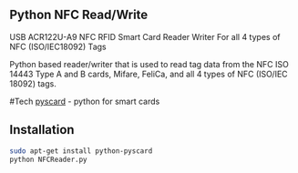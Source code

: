## Python NFC Read/Write
USB ACR122U-A9 NFC RFID Smart Card Reader Writer For all 4 types of NFC (ISO/IEC18092) Tags

Python based reader/writer that is used to read tag data from the NFC ISO 14443 Type A and B cards, Mifare, FeliCa, and all 4 types of NFC (ISO/IEC 18092) tags.

#Tech
[pyscard] - python for smart cards


Installation
--------------

```sh
sudo apt-get install python-pyscard
python NFCReader.py

```

[pyscard]:http://pyscard.sourceforge.net/